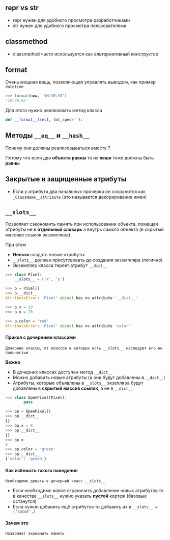 
## repr vs str

- repr нужен для удобного просмотра разработчиками
- str нужен для удобного просмотра пользователями

## classmethod

- classmethod часто используется как альтернативный конструктор

## format

Очень мощная вещь, позволяющая управлять выводом, как пример `datetime`

```python
>>> format(now, '%H:%M:%S')
'18:49:05'
```

Для этого нужно реализовать метод класса

```python
def __format__(self, fmt_spec=''):
```

## Методы `__eq__` и `__hash__`

Почему они должны реализовываться вместе ?

Потому что если два **объекта равны** то их **хеши** тоже должны быть **равны**


## Закрытые и защищенные атрибуты

- Если у атрибута два начальных прочерка он сохранится как `_ClassName__attribute` (это называется декорирование имен)


## `__slots__`
Позволяет сэкономить память при использовании объекта, помещая атрибуты не в **отдельный словарь** а внутрь самого объекта (в скрытый массиве ссылок экземпляра)

При этом
- **Нельзя** создать новые атрибуты
- `__slots__` должен присутсвовать до создания экземпляра (логично)
- Экземпляр класса теряет атрибут `__dict__` 

```python
>>> class Pixel:
	__slots__ = ('x', 'y') 

>>> p = Pixel() 
>>> p.__dict__
AttributeError: 'Pixel' object has no attribute '__dict__'

>>> p.x = 10
>>> p.y = 20

>>> p.color = 'red'
AttributeError: 'Pixel' object has no attribute 'color'
```


#### Прикол с дочерними классами

	Дочерние классы, от классов в которых есть __slots__ наследуют его не 
	польностью

**Важно**
- В дочерних классах доступен метод `__dict__`
- Можно добавить новые атрибуты (и они будут добавлены в `__dict__`)
- Атрибуты, которые объявлены в `__slots__` экзепляра будут добавлены в **скрытый массив ссылок**, а не в `__dict__`

```python
>>> class OpenPixel(Pixel):
		pass

>>> op = OpenPixel()
>>> op.__dict__
{}
>>> op.x = 8
>>> op.__dict__
{}
>>> op.x
8
>>> op.color = 'green'
>>> op.__dict__
{'color': 'green'}
```

#### Как избежать такого поведения

	Необходимо довать в дочерний класс __slots__

- Если необходимо вовсе ограничить добавление новых атрибутов то в качестве `__slots__` нужно указать **пустой** кортеж (базовые останутся)
- Если нужно добавить ещё атрибутов то добавить их в `__slots__ = ('color',)`

#### Зачем это

	Позволяет экономить память